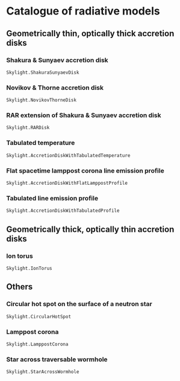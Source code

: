 # Catalogue of radiative models

## Geometrically thin, optically thick accretion disks

### Shakura & Sunyaev accretion disk

```@docs
Skylight.ShakuraSunyaevDisk
```

### Novikov & Thorne accretion disk

```@docs
Skylight.NovikovThorneDisk
```

### RAR extension of Shakura & Sunyaev accretion disk

```@docs
Skylight.RARDisk
```

### Tabulated temperature 

```@docs
Skylight.AccretionDiskWithTabulatedTemperature
```

### Flat spacetime lamppost corona line emission profile 

```@docs
Skylight.AccretionDiskWithFlatLamppostProfile
```

### Tabulated line emission profile 

```@docs
Skylight.AccretionDiskWithTabulatedProfile
```

## Geometrically thick, optically thin accretion disks

### Ion torus 

```@docs
Skylight.IonTorus
```

## Others

### Circular hot spot on the surface of a neutron star

```@docs
Skylight.CircularHotSpot
```

### Lamppost corona

```@docs
Skylight.LamppostCorona
```

### Star across traversable wormhole

```@docs
Skylight.StarAcrossWormhole
```